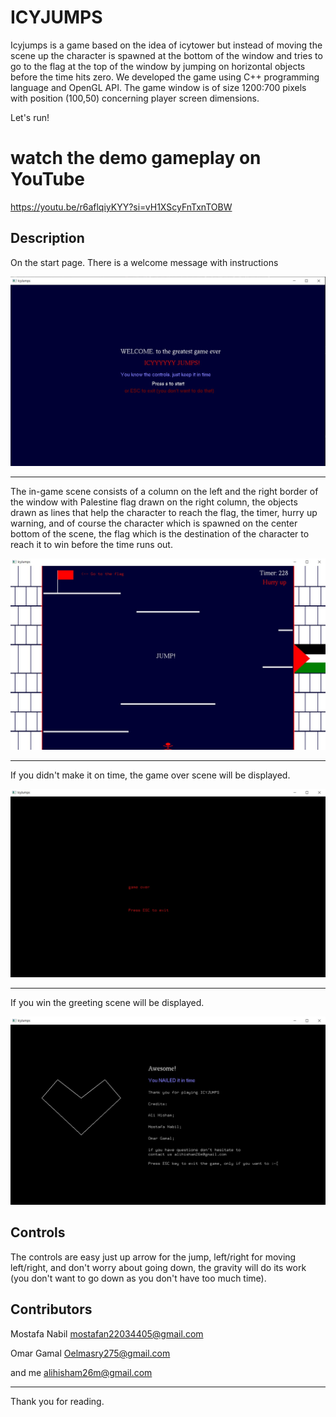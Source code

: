 # ICYJUMPS

Icyjumps is a game based on the idea of icytower but instead of moving the scene up the character is spawned at the bottom of the window and tries to go to the flag at the top of the window by jumping on horizontal objects before the time hits zero. We developed the game using C++ programming language and OpenGL API. The game window is of size 1200:700 pixels with position (100,50) concerning player screen dimensions.

Let's run!

# watch the demo gameplay on YouTube
https://youtu.be/r6aflqiyKYY?si=vH1XScyFnTxnTOBW

## Description 

On the start page. There is a welcome message with instructions

![Start Scene](img/Start-Scene.jpg)

***

The in-game scene consists of a column on the left and the right border of the window with Palestine flag drawn on the right column, the objects drawn as lines that help the character to reach the flag, the timer, hurry up warning, and of course the character which is spawned on the center bottom of the scene, the flag which is the destination of the character to reach it to win before the time runs out.

![Game Scene](img/Game-Scene.jpg)

***

If you didn't make it on time, the game over scene will be displayed.

![Game Over Scene](img/GameOver-Scene.jpg)

***

If you win the greeting scene will be displayed.

![Greeting Scene](img/Greeting-Scene.jpg)

## Controls

The controls are easy just up arrow for the jump, left/right for moving left/right, and don't worry about going down, the gravity will do its work (you don't want to go down as you don't have too much time).


## Contributors
Mostafa Nabil mostafan22034405@gmail.com

Omar Gamal Oelmasry275@gmail.com

and me alihisham26m@gmail.com

***

Thank you for reading.
